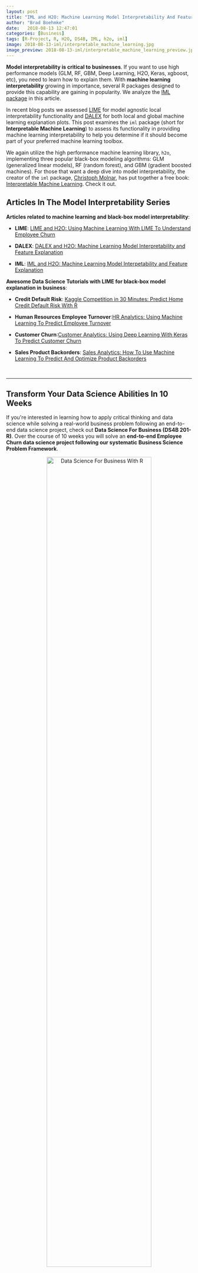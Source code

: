 ```yaml
---
layout: post
title: "IML and H2O: Machine Learning Model Interpretability And Feature Explanation"
author: "Brad Boehmke"
date:   2018-08-13 12:47:01
categories: [Business]
tags: [R-Project, R, H2O, DS4B, IML, h2o, iml]
image: 2018-08-13-iml/interpretable_machine_learning.jpg
image_preview: 2018-08-13-iml/interpretable_machine_learning_preview.jpg
---
```






__Model interpretability is critical to businesses__. If you want to use high performance models (GLM, RF, GBM, Deep Learning, H2O, Keras, xgboost, etc), you need to learn how to explain them. With __machine learning interpretability__ growing in importance, several R packages designed to provide this capability are gaining in popularity. We analyze the [IML package](https://github.com/christophM/iml) in this article. 

In recent blog posts we assessed [LIME](http://www.business-science.io/business/2018/06/25/lime-local-feature-interpretation.html) for model agnostic local interpretability functionality and [DALEX](http://www.business-science.io/business/2018/07/23/dalex-feature-interpretation.html) for both local and global machine learning explanation plots.  This post examines the `iml` package (short for __Interpretable Machine Learning__) to assess its functionality in providing machine learning interpretability to help you determine if it should become part of your preferred machine learning toolbox. 

We again utilize the high performance machine learning library, `h2o`, implementing three popular black-box modeling algorithms: GLM (generalized linear models), RF (random forest), and GBM (gradient boosted machines). For those that want a deep dive into model interpretability, the creator of the `iml` package, [Christoph Molnar](https://twitter.com/ChristophMolnar), has put together a free book: [Interpretable Machine Learning](https://christophm.github.io/interpretable-ml-book/). Check it out.


## Articles In The Model Interpretability Series

__Articles related to machine learning and black-box model interpretability__:

* __LIME__: [LIME and H2O: Using Machine Learning With LIME To Understand Employee Churn](http://www.business-science.io/business/2018/06/25/lime-local-feature-interpretation.html)

* __DALEX__: [DALEX and H2O: Machine Learning Model Interpretability and Feature Explanation](http://www.business-science.io/business/2018/07/23/dalex-feature-interpretation.html)

* __IML__: [IML and H2O: Machine Learning Model Interpetability and Feature Explanation](http://www.business-science.io/business/2018/08/13/iml-model-interpretability.html)

__Awesome Data Science Tutorials with LIME for black-box model explanation in business__: 

* __Credit Default Risk__: [Kaggle Competition in 30 Minutes: Predict Home Credit Default Risk With R](http://www.business-science.io/business/2018/08/07/kaggle-competition-home-credit-default-risk.html)

* __Human Resources Employee Turnover__:[HR Analytics: Using Machine Learning To Predict Employee Turnover](http://www.business-science.io/business/2017/09/18/hr_employee_attrition.html)

* __Customer Churn__:[Customer Analytics: Using Deep Learning With Keras To Predict Customer Churn](http://www.business-science.io/business/2017/11/28/customer_churn_analysis_keras.html)

* __Sales Product Backorders__: [Sales Analytics: How To Use Machine Learning To Predict And Optimize Product Backorders](http://www.business-science.io/business/2017/10/16/sales_backorder_prediction.html)

<br>
<hr>

<h2 class="text-center">Transform Your Data Science Abilities In 10 Weeks</h2>

<p class="text-center">
If you're interested in learning how to apply critical thinking and data science while solving a real-world business problem following an end-to-end data science project, check out <strong>Data Science For Business (DS4B 201-R)</strong>. Over the course of 10 weeks you will solve an <strong>end-to-end Employee Churn data science project following our systematic Business Science Problem Framework</strong>.
</p>

<p style="text-align:center;">
<a href="https://university.business-science.io/p/hr201-using-machine-learning-h2o-lime-to-predict-employee-turnover/?product_id=635023&coupon_code=DS4B15">
<img src="/img/ds4b_201_r_small.png" alt="Data Science For Business With R" style="width:75%;height:75%;">
</a>
</p>

<p class="text-center" style="font-size:30px;">
<a href="https://university.business-science.io/p/hr201-using-machine-learning-h2o-lime-to-predict-employee-turnover/?product_id=635023&coupon_code=DS4B15"><strong>Start Learning Today!</strong></a> 
</p>

<p>We have two new course offerings coming soon! <strong>Shiny Web Apps</strong> and <strong>Python And Spark For Customer Churn</strong>! Get started with <a href="https://university.business-science.io/"><strong>Business Science University</strong></a>.</p> 

<hr>
<br>

## FREE BOOK: Interpretable Machine Learning

The creator of the __IML (Interpretable Machine Learning)__ package has a great FREE resource for those interested in applying model interpretability techniques to complex, black-box models (high performance models). Check out the book: [Interpretable Machine Learning](https://christophm.github.io/interpretable-ml-book/) by [Christoph Molnar](https://twitter.com/ChristophMolnar).

<p style="text-align:center;">
<a href="https://christophm.github.io/interpretable-ml-book/">
<img src="/assets/2018-08-13-iml/interpretable_machine_learning.jpg" alt="Interpretable Machine Learning Book" style="width:60%;height:60%;">
</a>
</p>

<p class="text-center date"><a href="https://christophm.github.io/interpretable-ml-book/">Interpretable Machine Learning Book by Christoph Molnar</a></p>



## Learning Trajectory

We'll cover the following topics on `iml`, combining with the `h2o` high performance machine learning package:

- [Advantages & disadvantages](#adv-dis): a quick breakdown of what `iml` does and does not do.
- [Replication requirements](#rep): what you'll need to reproduce the analysis.
- [`iml` procedures](#procedures): necessary functions for downstream explainers.
- [Global interpretation](#global)
    - [Feature importance](#vip): a permutation-based approach
    - [Partial dependence](#pdp): PDPs and ICE curves
    - [Measuring interactions](#interactions): an implementation of the H-statistic
    - [Surrogate model](#surrogate): simplifying your "black-box" model
- [Local interpretation](#local)
    - [Lime](#lime): fitting a local linear model
    - [Shapley values](#shap): a game theory approach
- __Transform Your Abilities In 10 Weeks__: [Next Steps](#next-steps)

## IML and H2O: Machine Learning Model Interpretability And Feature Explanation

> By Brad Boehmke, Director of Data Science at 84.51&deg;



### Advantages & disadvantages {#adv-dis}

The `iml` package is probably the most robust ML interpretability package available. It provides both global and local model-agnostic interpretation methods.  Although the interaction functions are notably slow, the other functions are faster or comparable to existing packages we use or have tested. I definitely recommend adding `iml` to your preferred ML toolkit. The following provides a quick list of some of its pros and cons:

__Advantages__

- ML model and package agnostic: can be used for any supervised ML model (many features are only relevant to regression and binary classification problems).
- Variable importance: uses a permutation-based approach for variable importance, which is model agnostic, and accepts any loss function to assess importance.
- Partial dependence plots: Fast PDP implementation and allows for ICE curves.
- H-statistic: one of only a few implementations to allow for assessing interactions.
- Local interpretation: provides both LIME and Shapley implementations.
- Plots: built with `ggplot2` which allows for easy customization

__Disadvantages__

- Does not allow for easy comparisons across models like `DALEX`.
- The H-statistic interaction functions do not scale well to wide data (may predictor variables).
- Only provides permutation-based variable importance scores (which become slow as number of features increase).
- LIME implementation has less flexibilty and features than `lime`.


### Replication Requirements {#rep}

#### Libraries

I leverage the following packages:


{% highlight r %}
# load required packages
library(rsample)   # data splitting
library(ggplot2)   # allows extension of visualizations
library(dplyr)     # basic data transformation
library(h2o)       # machine learning modeling
library(iml)       # ML interprtation

# initialize h2o session
h2o.no_progress()
h2o.init()
{% endhighlight %}



{% highlight text %}
## 
## H2O is not running yet, starting it now...
## 
## Note:  In case of errors look at the following log files:
##     C:\Users\mdanc\AppData\Local\Temp\RtmpotQxdq/h2o_mdanc_started_from_r.out
##     C:\Users\mdanc\AppData\Local\Temp\RtmpotQxdq/h2o_mdanc_started_from_r.err
## 
## 
## Starting H2O JVM and connecting: . Connection successful!
## 
## R is connected to the H2O cluster: 
##     H2O cluster uptime:         3 seconds 250 milliseconds 
##     H2O cluster version:        3.16.0.2 
##     H2O cluster version age:    8 months and 13 days !!! 
##     H2O cluster name:           H2O_started_from_R_mdanc_rkf359 
##     H2O cluster total nodes:    1 
##     H2O cluster total memory:   3.53 GB 
##     H2O cluster total cores:    8 
##     H2O cluster allowed cores:  8 
##     H2O cluster healthy:        TRUE 
##     H2O Connection ip:          localhost 
##     H2O Connection port:        54321 
##     H2O Connection proxy:       NA 
##     H2O Internal Security:      FALSE 
##     H2O API Extensions:         Algos, AutoML, Core V3, Core V4 
##     R Version:                  R version 3.4.4 (2018-03-15)
{% endhighlight %}

#### Data

To demonstrate `iml`'s capabilities we'll use the employee attrition data that has been included in the `rsample` package. This demonstrates a binary classification problem ("Yes" vs. "No") but the same process that you'll observe can be used for a regression problem.
I perform a few house cleaning tasks on the data prior to converting to an `h2o` object and splitting. 

__NOTE__: The surrogate tree function uses `partykit::cpart`, which requires all predictors to be numeric or factors. Consequently, we need to coerce any character predictors to factors (or ordinal encode).


{% highlight r %}
# classification data
df <- rsample::attrition %>% 
  mutate_if(is.ordered, factor, ordered = FALSE) %>%
  mutate(Attrition = recode(Attrition, "Yes" = "1", "No" = "0") %>% factor(levels = c("1", "0")))

# convert to h2o object
df.h2o <- as.h2o(df)

# create train, validation, and test splits
set.seed(123)
splits <- h2o.splitFrame(df.h2o, ratios = c(.7, .15), destination_frames = c("train","valid","test"))
names(splits) <- c("train","valid","test")

# variable names for resonse & features
y <- "Attrition"
x <- setdiff(names(df), y) 
{% endhighlight %}

#### H2O Models

We will explore how to visualize a few of the more common machine learning algorithms implemented with `h2o`. For brevity I train default models and do not emphasize hyperparameter tuning. The following produces a regularized logistic regression, random forest, and gradient boosting machine models.


{% highlight r %}
# elastic net model 
glm <- h2o.glm(
  x = x, 
  y = y, 
  training_frame = splits$train,
  validation_frame = splits$valid,
  family = "binomial",
  seed = 123
  )

# random forest model
rf <- h2o.randomForest(
  x = x, 
  y = y,
  training_frame = splits$train,
  validation_frame = splits$valid,
  ntrees = 1000,
  stopping_metric = "AUC",    
  stopping_rounds = 10,         
  stopping_tolerance = 0.005,
  seed = 123
  )

# gradient boosting machine model
gbm <-  h2o.gbm(
  x = x, 
  y = y,
  training_frame = splits$train,
  validation_frame = splits$valid,
  ntrees = 1000,
  stopping_metric = "AUC",    
  stopping_rounds = 10,         
  stopping_tolerance = 0.005,
  seed = 123
  )
{% endhighlight %}

All of the models provide AUCs ranging between 0.75 to 0.79.  Although these models have distinct AUC scores, __our objective is to understand how these models come to this conclusion in similar or different ways based on underlying logic and data structure__.


{% highlight r %}
# model performance
h2o.auc(glm, valid = TRUE)
{% endhighlight %}



{% highlight text %}
## [1] 0.7870935
{% endhighlight %}



{% highlight r %}
h2o.auc(rf, valid = TRUE)
{% endhighlight %}



{% highlight text %}
## [1] 0.7681021
{% endhighlight %}



{% highlight r %}
h2o.auc(gbm, valid = TRUE)
{% endhighlight %}



{% highlight text %}
## [1] 0.7468242
{% endhighlight %}

> _Although these models have distinct AUC scores, __our objective is to understand how these models come to this conclusion in similar or different ways based on underlying logic and data structure__._


### IML procedures {#procedures}

In order to work with `iml`, we need to adapt our data a bit so that we have the following three components: 

1. Create a data frame with just the features (must be of class `data.frame`, cannot be an `H2OFrame` or other class).

2. Create a vector with the actual responses (must be numeric - 0/1 for binary classification problems). 

3. `iml` has internal support for some machine learning packages (i.e. `mlr`, `caret`, `randomForest`). However, to use `iml` with several of the more popular packages being used today (i.e. `h2o`, `ranger`, `xgboost`) we need to create a custom function that will take a data set (again must be of class `data.frame`) and provide the predicted values as a vector.



{% highlight r %}
# 1. create a data frame with just the features
features <- as.data.frame(splits$valid) %>% select(-Attrition)

# 2. Create a vector with the actual responses
response <- as.numeric(as.vector(splits$valid$Attrition))

# 3. Create custom predict function that returns the predicted values as a
#    vector (probability of purchasing in our example)
pred <- function(model, newdata)  {
  results <- as.data.frame(h2o.predict(model, as.h2o(newdata)))
  return(results[[3L]])
}

# example of prediction output
pred(rf, features) %>% head()
{% endhighlight %}



{% highlight text %}
## [1] 0.18181818 0.27272727 0.06060606 0.54545455 0.03030303 0.42424242
{% endhighlight %}

Once we have these three components we can create a predictor object. Similar to `DALEX` and `lime`, the predictor object holds the model, the data, and the class labels to be applied to downstream functions.  A unique characteristic of the `iml` package is that it uses [R6 classes](https://adv-r.hadley.nz/r6.html), which is rather rare.  To main differences between R6 classes and the normal S3 and S4 classes we typically work with are:

* Methods belong to objects, not generics (we'll see this in the next code chunk).
* Objects are mutable: the usual copy-on-modify semantics do not apply (we'll see this later in this tutorial).

These properties make R6 objects behave more like objects in programming languages such as Python. So to construct a new `Predictor` object, you call the `new()` method which belongs to the R6 `Predictor` object and you use `$` to access `new()`:


{% highlight r %}
# create predictor object to pass to explainer functions
predictor.glm <- Predictor$new(
  model = glm, 
  data = features, 
  y = response, 
  predict.fun = pred,
  class = "classification"
  )

predictor.rf <- Predictor$new(
  model = rf, 
  data = features, 
  y = response, 
  predict.fun = pred,
  class = "classification"
  )

predictor.gbm <- Predictor$new(
  model = gbm, 
  data = features, 
  y = response, 
  predict.fun = pred,
  class = "classification"
  )
{% endhighlight %}


{% highlight r %}
# structure of predictor object
str(predictor.gbm)
{% endhighlight %}



{% highlight text %}
## Classes 'Predictor', 'R6' <Predictor>
##   Public:
##     class: classification
##     clone: function (deep = FALSE) 
##     data: Data, R6
##     initialize: function (model = NULL, data, predict.fun = NULL, y = NULL, class = NULL) 
##     model: H2OBinomialModel
##     predict: function (newdata) 
##     prediction.colnames: NULL
##     prediction.function: function (newdata) 
##     print: function () 
##     task: unknown
##   Private:
##     predictionChecked: FALSE
{% endhighlight %}

### Global interpretation {#global}

`iml` provides a variety of ways to understand our models from a global perspective:

1. Feature Importance
2. Partial Dependence
3. Measuring Interactions
4. Surrogate Model

We'll go through each.

#### 1. Feature importance {#vip}

We can measure how important each feature is for the predictions with `FeatureImp`. The feature importance measure works by calculating the increase of the model's prediction error after permuting the feature. A feature is "important" if permuting its values increases the model error, because the model relied on the feature for the prediction. A feature is "unimportant" if permuting its values keeps the model error unchanged, because the model ignored the feature for the prediction. This model agnostic approach is based on ([Breiman, 2001](https://www.stat.berkeley.edu/~breiman/randomforest2001.pdf); [Fisher et al, 2018](https://arxiv.org/abs/1801.01489)) and follows the given steps:

```
For any given loss function do
1: compute loss function for original model
2: for variable i in {1,...,p} do
     | randomize values
     | apply given ML model
     | estimate loss function
     | compute feature importance (permuted loss / original loss)
   end
3. Sort variables by descending feature importance   
```

We see that all three models find `OverTime` as the most influential variable; however, after that each model finds unique structure and signals within the data.  __Note__: you can extract the results with `imp.rf$results`.


{% highlight r %}
# compute feature importance with specified loss metric
imp.glm <- FeatureImp$new(predictor.glm, loss = "mse")
imp.rf <- FeatureImp$new(predictor.rf, loss = "mse")
imp.gbm <- FeatureImp$new(predictor.gbm, loss = "mse")

# plot output
p1 <- plot(imp.glm) + ggtitle("GLM")
p2 <- plot(imp.rf) + ggtitle("RF")
p3 <- plot(imp.gbm) + ggtitle("GBM")

gridExtra::grid.arrange(p1, p2, p3, nrow = 1)
{% endhighlight %}

![plot of chunk vip](/figure/source/2018-08-13-iml-model-interpretability/vip-1.png)

Permutation-based approaches can become slow as your number of predictors grows. To assess variable importance for all 3 models in this example takes only 8 seconds.  However, performing the same procedure on a data set with 80 predictors (`AmesHousing::make_ames()`) takes roughly __3 minutes__. Although this is slower, it is comparable to other permutation-based implementations (i.e. `DALEX`, `ranger`). 


{% highlight r %}
system.time({
  imp.glm <- FeatureImp$new(predictor.glm, loss = "mse")
  imp.rf <- FeatureImp$new(predictor.rf, loss = "mse")
  imp.gbm <- FeatureImp$new(predictor.gbm, loss = "mse")
})
##  user  system elapsed 
## 2.982   0.112   8.164
{% endhighlight %}

The following lists some advantages and disadvantages to `iml`'s feature importance procedure.

__Advantages:__

* Model agnostic
* Simple interpretation that's comparable across models
* Can apply any loss function (accepts custom loss functions as well)
* Plot output uses `ggplot2`; we can add to or use our internal branding packages with it

__Disadvantages:__

* Permutation-based methods are slow
* Default plot contains ___all___ predictors; however, we can subset `$results` data frame if desired

#### 2. Partial dependence {#pdp}

The `Partial` class implements partial dependence plots (PDPs) and individual conditional expectation (ICE) curves. The procedure follows the traditional methodology documented in [Friedman (2001)](https://projecteuclid.org/download/pdf_1/euclid.aos/1013203451) and [Goldstein et al. (2014)](https://arxiv.org/pdf/1309.6392.pdf) where the ICE curve for a certain feature illustrates the predicted value for each observation when we force each observation to take on the unique values of that feature. The PDP curve represents the average prediction across all observations.

```
For a selected predictor (x)
1. Determine grid space of j evenly spaced values across distribution of x
2: for value i in {1,...,j} of grid space do
     | set x to i for all observations
     | apply given ML model
     | estimate predicted value
     | if PDP: average predicted values across all observations
   end
```

The following produces "ICE boxplots" and a PDP line (connects the averages of all observations for each response class) for the most important variable in all three models (`OverTime`).  All three model show a sizable increase in the probability of employees attriting when working overtime.  However, you will notice the random forest model experiences less of an increase in probability compared to the other two models.


{% highlight r %}
glm.ot <- Partial$new(predictor.glm, "OverTime") %>% plot() + ggtitle("GLM")
rf.ot <- Partial$new(predictor.rf, "OverTime") %>% plot() + ggtitle("RF") 
gbm.ot <- Partial$new(predictor.gbm, "OverTime") %>% plot() + ggtitle("GBM")

gridExtra::grid.arrange(glm.ot, rf.ot, gbm.ot, nrow = 1)
{% endhighlight %}

![plot of chunk pdp](/figure/source/2018-08-13-iml-model-interpretability/pdp-1.png)

For continuous predictors you can reduce the grid space to make computation time more efficient and center the ICE curves.  __Note__: to produce the centered ICE curves (right plot) you use `ice$center` and provide it the value to center on.  This will modify the existing object in place (recall this is a unique characteristic of R6 --> objects are mutable).  The following compares the marginal impact of age on the probability of attriting.  The regularized regression model shows a monotonic decrease in the probability (the log-odds probability is linear) while the two tree-based approaches capture the non-linear, non-monotonic relationship.


{% highlight r %}
# GLM model
glm.age <- Partial$new(predictor.glm, "Age", ice = TRUE, grid.size = 50)
glm.age$center(min(features$Age))
p1 <- plot(glm.age) + ggtitle("GLM")

# RF model
rf.age <- Partial$new(predictor.rf, "Age", ice = TRUE, grid.size = 50)
rf.age$center(min(features$Age))
p2 <- plot(rf.age) + ggtitle("RF")

# GBM model
gbm.age <- Partial$new(predictor.gbm, "Age", ice = TRUE, grid.size = 50)
gbm.age$center(min(features$Age))
p3 <- plot(gbm.age) + ggtitle("GBM")

gridExtra::grid.arrange(p1, p2, p3, nrow = 1)
{% endhighlight %}

![plot of chunk ice](/figure/source/2018-08-13-iml-model-interpretability/ice-1.png)

Similar to `pdp` you can also compute and plot 2-way interactions.  Here we assess how the interaction of `MonthlyIncome` and `OverTime` influences the predicted probability of attrition for all three models.


{% highlight r %}
p1 <- Partial$new(predictor.glm, c("MonthlyIncome", "OverTime")) %>% 
    plot() + ggtitle("GLM") + ylim(c(0, .4))
p2 <- Partial$new(predictor.rf, c("MonthlyIncome", "OverTime")) %>% 
    plot() + ggtitle("RF") + ylim(c(0, .4))
p3 <- Partial$new(predictor.gbm, c("MonthlyIncome", "OverTime")) %>% plot() + 
    ggtitle("GBM") + ylim(c(0, .4))

gridExtra::grid.arrange(p1, p2, p3, nrow = 1)
{% endhighlight %}

![plot of chunk pdp-interaction](/figure/source/2018-08-13-iml-model-interpretability/pdp-interaction-1.png)



The following lists some advantages and disadvantages to `iml`'s PDP and ICE procedures.

__Advantages:__

* Provides PDPs & ICE curves (unlike `DALEX`)
* Allows you to center ICE curves
* Computationally efficient
* `grid.size` allows you to increase/reduce grid space of _xi_ values
* Rug option illustrates distribution of all _xi_ values
* Provides convenient plot outputs for categorical predictors

__Disadvantages:__

* Only provides heatmap plot of 2-way interaction plots
* Does not allow for easy comparison across models like `DALEX`


#### 3. Measuring Interactions {#interactions}

A wonderful feature provided by `iml` is to measure how strongly features interact with each other. To measure interaction, `iml` uses the H-statistic proposed by [Friedman and Popescu (2008)](https://projecteuclid.org/download/pdfview_1/euclid.aoas/1223908046). The H-statistic measures how much of the variation of the predicted outcome depends on the interaction of the features. There are two approaches to measure this. The first measures if a feature (_xi_) interacts with any other feature.  The algorithm performs the following steps:

```
1: for variable i in {1,...,p} do
     | f(x) = estimate predicted values with original model
     | pd(x) = partial dependence of variable i
     | pd(!x) = partial dependence of all features excluding i
     | upper = sum(f(x) - pd(x) - pd(!x))
     | lower = variance(f(x))
     | rho = upper / lower
   end
2. Sort variables by descending rho (interaction strength)  
```

The intereaction strength (_rho_) will be between 0 when there is no interaction at all and 1 if all of variation of the predicted outcome depends on a given interaction.  All three models capture different interaction structures although some commonalities exist for different models (i.e. `OverTime`, `Age`, `JobRole`).  The interaction effects are stronger in the tree based models versus the GLM model, with the GBM model having the strongest interaction effect of 0.4.


{% highlight r %}
# identify variables with largest interactions in each model
interact.glm <- Interaction$new(predictor.glm) %>% 
    plot() + ggtitle("GLM")
interact.rf  <- Interaction$new(predictor.rf) %>% 
    plot() + ggtitle("RF")
interact.gbm <- Interaction$new(predictor.gbm) %>% 
    plot() + ggtitle("GBM")

# plot
gridExtra::grid.arrange(interact.glm, interact.rf, interact.gbm, nrow = 1)
{% endhighlight %}

![Interactions](/assets/2018-08-13-iml/interactions.png)

Considering `OverTime` exhibits the strongest interaction signal, the next question is which other variable is this interaction the strongest.  The second interaction approach measures the 2-way interaction strength of feature _xi_ and _xj_ and performs the following steps:

```
1: i = a selected variable of interest
2: for remaining variables j in {1,...,p} do
     | pd(ij) = interaction partial dependence of variables i and j
     | pd(i) = partial dependence of variable i
     | pd(j) = partial dependence of variable j
     | upper = sum(pd(ij) - pd(i) - pd(j))
     | lower = variance(pd(ij))
     | rho = upper / lower
   end
3. Sort interaction relationship by descending rho (interaction strength)  
```

The following measures the two-way interactions of all variables with the `OverTime` variable.  The two tree-based models show `MonthlyIncome` having the strongest interaction (although it is a week interaction since _rho < 0.13_). Identifying these interactions can be useful to understand which variables create co-denpendencies in our models behavior. It also helps us identify interactions to visualize with PDPs (which is why I showed the example of the `OverTime` and `MonthlyIncome` interaction PDP earlier).


{% highlight r %}
# identify variables with largest interactions w/OverTime
interact.glm <- Interaction$new(predictor.glm, feature = "OverTime") %>% plot()
interact.rf  <- Interaction$new(predictor.rf, feature = "OverTime") %>% plot()
interact.gbm <- Interaction$new(predictor.gbm, feature = "OverTime") %>% plot()

# plot
gridExtra::grid.arrange(interact.glm, interact.rf, interact.gbm, nrow = 1)
{% endhighlight %}

![Two-Way Interactions](/assets/2018-08-13-iml/two_way_interactions.png)

The H-statistic is not widely implemented so having this feature in `iml` is beneficial. However, its important to note that as your feature set grows, the H-statistic becomes computationally slow.  For this data set, measuring the interactions across all three models only took 45 seconds and 68 seconds for the two-way interactions.  However, for a wider data set such as `AmesHousing::make_ames()` where there are 80 predictors, this will up towards an hour to compute.


#### 4. Surrogate model {#surrogate}

Another way to make the models more interpretable is to replace the "black box" model with a simpler model (aka "white box" model) such as a decision tree. This is known as a surrogate model in which we 

```
1. apply original model and get predictions
2. choose an interpretable "white box" model (linear model, decision tree)
3. Train the interpretable model on the original dataset and its predictions
4. Measure how well the surrogate model replicates the prediction of the black box model
5. Interpret / visualize the surrogate model
```

`iml` provides a simple decision tree surrogate approach, which leverages `partykit::cpart`. In this example we train a CART decision tree with max depth of 3 on our GBM model. You can see that the white box model does not do a good job of explaining the black box predictions (_R^2 = 0.438_).  


{% highlight r %}
# fit surrogate decision tree model
tree <- TreeSurrogate$new(predictor.gbm, maxdepth = 3)

# how well does this model fit the original results
tree$r.squared
{% endhighlight %}



{% highlight text %}
## [1] 0.4384319
{% endhighlight %}

The plot illustrates the distribution of the probability of attrition for each terminal node.  We see an employee with `JobLevel` _> 1_ and `DistanceFromHome` _<= 12_ has a very low probability of attriting.


{% highlight r %}
# Visualize tree 
plot(tree)
{% endhighlight %}

![plot of chunk unnamed-chunk-4](/figure/source/2018-08-13-iml-model-interpretability/unnamed-chunk-4-1.png)


When trying to explain a complicated machine learning model to decision makers, surrogate models can help simplify the process. However, its important to only use surrogate models for simplified explanations when they are actually good representatives of the black box model (in this example it is not).


### Local interpretation {#local}

In addition to providing global explanations of ML models, `iml` also provides two newer, but well accepted methods for local interpretation.

> _Local interpretation techniques provide methods to explain why an individual prediction was made for a given observation._

To illustrate, lets get two observations.  The first represents the observation that our random forest model produces the highest probability of a attrition (observation 154 has a 0.666 probability of attrition) and the second represents the observation with the lowest probability (observation 28 has a 0 probability of attrition). 



{% highlight r %}
# identify obs with highest and lowest probabilities
(high <- predict(rf, splits$valid) %>% .[, 3] %>% as.vector() %>% which.max()) 
{% endhighlight %}



{% highlight text %}
## [1] 154
{% endhighlight %}



{% highlight r %}
(low  <- predict(rf, splits$valid) %>% .[, 3] %>% as.vector() %>% which.min())  
{% endhighlight %}



{% highlight text %}
## [1] 28
{% endhighlight %}


{% highlight r %}
# get these observations
high_prob_ob <- features[high, ]
low_prob_ob  <- features[low, ]
{% endhighlight %}


#### 1. Lime {#lime}

`iml` implements its own version of local interpretable model-agnostic explanations ([Ribeiro et al., 2016](https://arxiv.org/pdf/1602.04938.pdf?__hstc=200028081.1bb630f9cde2cb5f07430159d50a3c91.1523923200081.1523923200082.1523923200083.1&__hssc=200028081.1.1523923200084&__hsfp=1773666937)).  Although it does not use the `lime` package directly, it does implement the same procedures (see [`lime` tutorial](http://uc-r.github.io/lime)).

A few notable items about `iml` implementation (see referenced tutorial above for these details within `lime`):

- like `lime`, can change distance metric (default is gower but accepts all distance functions provided by `?dist`),
- like `lime`, can change kernel (neighborhood size),
- like `lime`, computationally efficient --> takes about 5 seconds to compute,
- like `lime`, can be applied to multinomial responses,
- like `lime`, uses the `glmnet` package to fit the local model; however...
- unlike `lime`, only implements a ridge model (`lime` allows ridge, lasso, and more),
- unlike `lime`, can only do one observation at a time (`lime` can do multiple),
- unlike `lime`, does not provide fit metric such as (_R^2_) for the local model.

The following fits a local model for the observation with the highest probability of attrition.  In this example I look for the 10 variables in each model that are most influential in this observations predicted value (`k = 10`). The results show that the `Age` of the employee reduces the probability of attrition within all three models. Morever, all three models show that since this employee works `OverTime`, this is having a sizable increase in the probability of attrition.  However, the tree-based models also identify the `MaritalStatus` and `JobRole` of this employee contributing to his/her increased probability of attrition.


{% highlight r %}
# fit local model
lime.glm <- LocalModel$new(predictor.glm, k = 10, x.interest = high_prob_ob) %>% 
    plot() + ggtitle("GLM")
lime.rf  <- LocalModel$new(predictor.rf, k = 10, x.interest = high_prob_ob) %>% 
    plot() + ggtitle("RF")
lime.gbm <- LocalModel$new(predictor.gbm, k = 10, x.interest = high_prob_ob) %>% 
    plot() + ggtitle("GBM")

gridExtra::grid.arrange(lime.glm, lime.rf, lime.gbm, nrow = 1)
{% endhighlight %}

![plot of chunk lime](/figure/source/2018-08-13-iml-model-interpretability/lime-1.png)

Here, I reapply the same model to `low_prob_ob`.  Here, we see `Age`, `JobLevel`, and `OverTime` all having sizable influence on this employees very low predicted probability of attrition (zero).


{% highlight r %}
# fit local model
lime.glm <- LocalModel$new(predictor.glm, k = 10, x.interest = low_prob_ob) %>% 
    plot() + ggtitle("GLM")
lime.rf  <- LocalModel$new(predictor.rf, k = 10, x.interest = low_prob_ob) %>% 
    plot() + ggtitle("RF")
lime.gbm <- LocalModel$new(predictor.gbm, k = 10, x.interest = low_prob_ob) %>% 
    plot() + ggtitle("GBM")

gridExtra::grid.arrange(lime.glm, lime.rf, lime.gbm, nrow = 1)
{% endhighlight %}

![plot of chunk lime2](/figure/source/2018-08-13-iml-model-interpretability/lime2-1.png)

Although, `LocalModel` does not provide the fit metrics (i.e. _R^2_) for our local model, we can compare the local models predicted probability to the global (full) model's predicted probability.  

For the high probability employee, the local model only predicts a 0.34 probability of attrition whereas the local model predicts a more accurate 0.12 probability of attrition for the low probability employee.  This can help you guage the trustworthiness of the local model. 

__High Probability__:


{% highlight r %}
# high probability observation
predict(rf, splits$valid) %>% 
  .[high, 3] # actual probability
{% endhighlight %}



{% highlight text %}
## [1] 0.6666667
{% endhighlight %}


{% highlight r %}
lime_high <- LocalModel$new(predictor.rf, k = 10, x.interest = high_prob_ob)
lime_high$predict(high_prob_ob) # predicted probability
{% endhighlight %}



{% highlight text %}
##   prediction
## 1  0.3371567
{% endhighlight %}

__Low Probability__:


{% highlight r %}
# low probability observation
predict(rf, splits$valid) %>% 
  .[low, 3] # actual probability
{% endhighlight %}



{% highlight text %}
## [1] 0
{% endhighlight %}


{% highlight r %}
lime_low <- LocalModel$new(predictor.rf, k = 10, x.interest = low_prob_ob)
lime_low$predict(low_prob_ob) # predicted probability
{% endhighlight %}



{% highlight text %}
##   prediction
## 1  0.1224224
{% endhighlight %}



#### 2. Shapley values {#shap}

An alternative for explaining individual predictions is a method from coalitional game theory that produces whats called Shapley values ([Lundberg & Lee, 2016](https://arxiv.org/abs/1611.07478)).  The idea behind Shapley values is to assess every combination of predictors to determine each predictors impact.  Focusing on feature _xj_, the approach will test the accuracy of every combination of features not including _xj_ and then test how adding _xj_ to each combination improves the accuracy.  Unfortunately, computing Shapley values is very computationally expensive.  Consequently, `iml` implements an approximate Shapley estimation algorithm that follows the following steps:

```
ob = single observation of interest
1: for variables j in {1,...,p} do
     | m = random sample from data set
     | t = rbind(m, ob)
     | f(all) = compute predictions for t
     | f(!j) = compute predictions for t with feature j values randomized
     | diff = sum(f(all) - f(!j))
     | phi = mean(diff)
   end
2. sort phi in decreasing order
```

> _The Shapley value ($\phi$) represents the contribution of each respective variable towards the predicted valued compared to the average prediction for the data set._


We use `Shapley$new` to create a new Shapley object.  For this data set it takes about __9 seconds__ to compute. The time to compute is largely driven by the number of predictors but you can also control the sample size drawn (see `sample.size` argument) to help reduce compute time.  If you look at the results, you will see that the predicted value of 0.667 is 0.496 larger than the average prediction of 0.17.  The plot displays the contribution each predictor played in this difference of 0.496.


{% highlight r %}
# compute Shapley values
shapley.rf <- Shapley$new(predictor.rf, x.interest = high_prob_ob)

# look at summary of results
shapley.rf
{% endhighlight %}


{% highlight r %}
shapley.rf <- readRDS("2018-08-13-iml/shapley_rf.rds")
shapley.rf
{% endhighlight %}



{% highlight text %}
## Interpretation method:  Shapley 
## Predicted value: 0.666667, Average prediction: 0.170373 (diff = 0.496293)
## 
## Analysed predictor: 
## Prediction task: unknown 
## 
## 
## Analysed data:
## Sampling from data.frame with 233 rows and 30 columns.
## 
## Head of results:
##            feature          phi      phi.var
## 1              Age  0.031515152 0.0027626123
## 2   BusinessTravel  0.047575758 0.0031212956
## 3        DailyRate  0.011515152 0.0015170994
## 4       Department -0.006363636 0.0003579412
## 5 DistanceFromHome -0.011818182 0.0009256013
## 6        Education  0.001212121 0.0007220042
##                      feature.value
## 1                           Age=28
## 2 BusinessTravel=Travel_Frequently
## 3                    DailyRate=791
## 4  Department=Research_Development
## 5               DistanceFromHome=1
## 6                 Education=Master
{% endhighlight %}



{% highlight r %}
#plot results
plot(shapley.rf)
{% endhighlight %}

![plot of chunk unnamed-chunk-11](/figure/source/2018-08-13-iml-model-interpretability/unnamed-chunk-11-1.png)


We can compare the Shapley values across each model to see if common themes appear.   Again, `OverTime` is a common theme across all three models.  We also see `MonthlyIncome` influential for the tree-based methods and there are other commonalities for the mildly influential variables across all three models (i.e. `StockOptionLevel`, `JobLevel`, `Age`, `MaritalStatus`). 


{% highlight r %}
shapley.glm <- Shapley$new(predictor.glm, x.interest = high_prob_ob) %>% 
    plot() + ggtitle("GLM")
shapley.rf  <- plot(shapley.rf) + ggtitle("RF")
shapley.gbm <- Shapley$new(predictor.gbm, x.interest = high_prob_ob) %>% 
    plot() + ggtitle("GBM")

gridExtra::grid.arrange(shapley.glm, shapley.rf, shapley.gbm, nrow = 1)
{% endhighlight %}

![shapley 2](/assets/2018-08-13-iml/shapley.png)

Similarly, we can apply for the low probability employee.  Some common themes pop out for this employee as well. It appears that the age, total number of working years, and the senior position (`JobLevel`, `JobRole`) play a large part in the low predicted probability of attrition for this employee.


{% highlight r %}
shapley.glm <- Shapley$new(predictor.glm, x.interest = low_prob_ob) %>% 
    plot() + ggtitle("GLM")
shapley.rf  <- Shapley$new(predictor.rf, x.interest = low_prob_ob) %>% 
    plot() + ggtitle("RF")
shapley.gbm <- Shapley$new(predictor.gbm, x.interest = low_prob_ob) %>% 
    plot() + ggtitle("GBM")

gridExtra::grid.arrange(shapley.glm, shapley.rf, shapley.gbm, nrow = 1)
{% endhighlight %}

![shapley 3](/assets/2018-08-13-iml/shapley_3.png)

Shapley values are considered more robust than the results you will get from LIME. However, similar to the different ways you can compute variable importance, although you will see differences between the two methods often you will see common variables being identified as highly influential in both approaches.  Consequently, we should use these approaches to help _indicate_ influential variables but not to definitively label a variables as the most influential.

## Next Steps (Transform Your Abilities) {#next-steps}

It's critical to understand that modeling is just one part of the overall data science project. Don't mistake - it's an important part, but other parts are equally if not more important, which is why our [Data Science For Business With R (DS4B 201-R)](https://university.business-science.io/p/hr201-using-machine-learning-h2o-lime-to-predict-employee-turnover/?product_id=635023&coupon_code=DS4B15) course is successfully teaching data science students how to apply data science in the real world.

<p style="text-align:center;">
<a href="https://university.business-science.io/p/hr201-using-machine-learning-h2o-lime-to-predict-employee-turnover/?product_id=635023&coupon_code=DS4B15">
<img src="/img/ds4b_201_r_small.png" alt="Data Science For Business With R" style="width:75%;height:75%;">
</a>
</p>

We teach end-to-end data science. This means you learn how to:

- __Chapter 1: Sizing The Problem, Custom Functions With Tidy Eval__: Learn how to understand if a business problem exists by sizing the problem. In addition, create custom functions using `Tidy Eval`, a programming interface that is needed if you want to build custom functions using `dplyr`, `ggplot2`.

- __Chapter 2: Exploration with `GGally`, `skimr`__ - We show you how to explore data and identify relationships efficiently and effectively

- __Chapter 3: `recipes`, Premodeling Correlation Analysis__: We teach you how to use recipes to develop data transformation workflow and we show you how to perform a pre-modeling correlation analysis so you do not move into modeling prematurely, which again saves you time

- __Chapters 4 and 5: H2O AutoML__: You will first learn how to use all of the major `h2o` functions to perform automated machine learning for binary classification including working with the H2O leaderboard, visualizing results, and performing grid search and cross validation. In the next chapter, you learn how to evaluate multiple models against each other with ROC, Precision vs Recall, Gain and Lift, which is necessary to explain your choices for best model to the business stakeholders (your manager and key decision makers).

- __Chapter 6: LIME__: You learn how to create local explanations to interpret black-box machine learning models. Explanations for the model predictions are critical because the business cannot do anything to improve unless they understand why. We show you how with `lime`.

- __Chapters 7 and 8: Expected Value Framework, Threshold Optimization, Sensitivity Analysis__: These are my two favorite chapters because they show you how to link the churn classification model to financial results, and they teach `purrr` for iterative grid-search style optimization! These are POWERFUL CONCEPTS.

- __Chapter 9: Recommendation Algorithm__: We again use a correlation analysis but in a different way. We __discretize__, creating a special visualization that enables us to develop a recommendation strategy. 


<br>
<hr>

<h2 class="text-center">Data Science For Business With R (DS4B 201-R)</h2>

<p class="text-center">
Learn everything you need to know to complete a real-world, end-to-end data science project with the R programming language. Transform your abilities in 10 weeks. 
</p>

<p class="text-center" style="font-size:30px;">
<a href="https://university.business-science.io/p/hr201-using-machine-learning-h2o-lime-to-predict-employee-turnover/?product_id=635023&coupon_code=DS4B15"><strong>Get Started Today!</strong></a> 
</p>

<hr>
<br>

## Business Science University Course Roadmap

We have one course out and two courses coming soon! 

### Data Science For Business With R (DS4B 201-R)

Over the course of 10 weeks, we teach you how to solve an end-to-end data science project. Available now!

![DS4B 301-R Shiny Application: Employee Prediction](/img/recipes.png) 
<p class="text-center date">Transform you abilities by solving employee churn over a 10-week end-to-end data science project in DS4B 201-R</p>

<p style="text-align:center;">
<a href="https://university.business-science.io/p/hr201-using-machine-learning-h2o-lime-to-predict-employee-turnover/?product_id=635023&coupon_code=DS4B15">
<img src="/img/ds4b_201_r_small.png" alt="Data Science For Business With R" style="width:75%;height:75%;">
</a>
</p>


<p class="text-center" style="font-size:30px;">
<a href="https://university.business-science.io/p/hr201-using-machine-learning-h2o-lime-to-predict-employee-turnover/?product_id=635023&coupon_code=DS4B15"><strong>Get Started Today!</strong></a> 
</p>



### Building A Shiny Application (DS4B 301-R)

Our next course teaches you how to take the H2O Model, LIME explanation results, and the recommendation algorithm you develop in DS4B 201-R and turn it into a `Shiny` Web Application that predicts employee attrition! Coming in Q3 2018.

![DS4B 301-R Shiny Application: Employee Prediction](/img/hr_301_app.png) 
<p class="text-center date">Shiny App That Predicts Attrition and Recommends Management Strategies, Taught in DS4B 301-R (Building A Shiny Web App)</p> 


[Kelly O'Briant](https://www.linkedin.com/in/kellyobriant/) is lead developer for the Shiny App Course coming soon. She's a brilliant software engineer / data scientist that knows how to make a great looking and performing Shiny app.

<p class="text-center" style="font-size:30px;">
<a href="https://university.business-science.io"><strong>Sign Up! Coming Q3!</strong></a> 
</p>

### Data Science For Business With Python (DS4B 201-P)

Did we mention with have a __DS4B Python Course coming__? Well we do! Coming in Q4 2018.

The problem changes: Customer Churn! The tools will be H2O, LIME, and a host of other tools implemented in Python + Spark.  

![Python Track](/img/python_track.png)

<p class="text-center date">Python Track: Data Science For Business With Python And Spark</p>

[Favio Vazquez](https://www.linkedin.com/in/faviovazquez/), Principle Data Scientist at OXXO, is building the Python + Spark equivalent of DS4B 201-R. He's so talented knowing Python, Spark, and R, along with a host of other data science tools.

<p class="text-center" style="font-size:30px;">
<a href="https://university.business-science.io"><strong>Sign Up! Coming Q4!</strong></a> 
</p>

## Don't Miss A Beat

* Sign up for the [Business Science "5 Topic Friday" Newsletter!](https://mailchi.mp/business-science/data-science-five-topic-friday) 
* Get started with [Business Science University](https://university.business-science.io/) to learn how to solve real-world data science problems from Business Science
* Check out our [Open Source Software](http://www.business-science.io/software.html)

<span data-sumome-listbuilder-embed-id="8944080265e0a41a6249cd11ea3299d46ee953ea5bc9a1cd5635069be5bf0987"></span>

## Connect With Business Science <a class="anchor" id="social"></a>

If you like our software (`anomalize`, `tidyquant`, `tibbletime`, `timetk`, and `sweep`), our courses, and our company, you can connect with us:

* [__business-science__ on GitHub](https://github.com/business-science)
* [__Business Science, LLC__ on LinkedIn](https://www.linkedin.com/company/business.science)
* [__bizScienc__ on twitter](https://twitter.com/bizScienc)
* [__Business Science, LLC__ on Facebook](https://www.facebook.com/Business-Science-LLC-754699134699054/)
